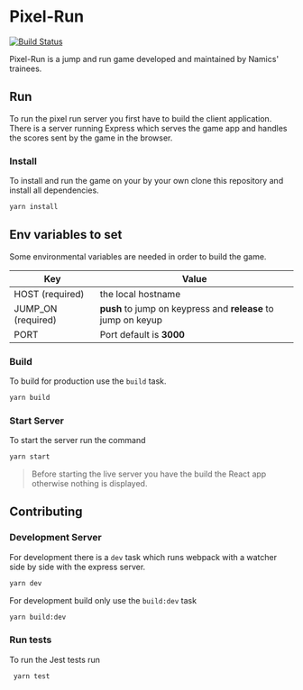 # Pixel-Run

[![Build Status](https://travis-ci.org/namics/pixel-run.svg?branch=master)](https://travis-ci.org/namics/pixel-run)

Pixel-Run is a jump and run game developed and maintained by Namics' trainees.

## Run

To run the pixel run server you first have to build the client application. There is a server running Express which serves the game app and handles the scores sent by the game in the browser.

### Install

To install and run the game on your by your own clone this repository and install all dependencies.

```bash
yarn install
```

## Env variables to set

Some environmental variables are needed in order to build the game.

| Key                | Value                                                         |
| ------------------ | ------------------------------------------------------------- |
| HOST (required)    | the local hostname                                            |
| JUMP_ON (required) | **push** to jump on keypress and **release** to jump on keyup |
| PORT               | Port default is **3000**                                      |

### Build

To build for production use the `build` task.

```bash
yarn build
```

### Start Server

To start the server run the command

```bash
yarn start
```

> Before starting the live server you have the build the React app otherwise nothing is displayed.

## Contributing

### Development Server

For development there is a `dev` task which runs webpack with a watcher side by side with the express server.

```bash
yarn dev
```

For development build only use the `build:dev` task

```bash
yarn build:dev
```

### Run tests

To run the Jest tests run

```bash
 yarn test
```
